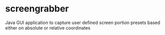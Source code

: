 # screengrabber
Java GUI application to capture user defined screen portion presets based either on absolute or relative coordinates

